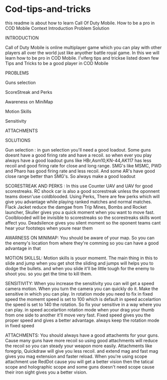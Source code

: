 # Cod-tips-and-tricks
this readme is about how to learn Call Of Duty Mobile. How to be a pro in COD Mobile
                                    Context
                                    Introduction
                                    Problem
                                    Solution
 
INTRODUCTION
  
  
  Call of Duty Mobile is online multiplayer game which you can play with other players all over the world just like anyother battle royal game. In this we will learn how to be pro in COD Mobile. I'viferg tips and trickse listed down few Tips and Tricks to be a good player in COD Mobile
  
  PROBLEMS
  
  
  Guns selection
  
  
  ScoreStreak and Perks 
  
  
  Awareness on MiniMap
  
  
  Motion Skills
  
  
  Sensitivity
  
  ATTACHMENTS
  
  
  
SOLUTIONS


Gun selection : in gun selection you'll need a good loadout. Some guns doesnt have a good firing rate and have a recoil. so when ever you play always have a good loadout guns like HBr,Asm10,KN-44,AK117 has less recoil and good firing rate for close and long range. SMG's like MSMC, PWD and Pharo has good firing rate and less recoil. And some AR's have good close range better than SMG's. So always make a good loadout



SCORESTREAK AND PERKS : In this use Counter UAV and UAV for good scorestreaks. RC shock car is also a good scorestreak unless the oponnent teams doesn'use coldblooded. Using Perks, There are few perks which will give you advantage while playing ranked matches and normal matches. Flack Jacket reduce the damgae from Trip Mines, Bombs and Rocket launcher, Skuller gives you a quick moment when you want to move fast. Coolblooded will be invisible to scorestreaks so the scorestreaks skills wont affect you. Deadsilence gives you silent moment so the oponent teams cant hear your footsteps when youre near them


AWARNESS ON MINIMAP: You should be aware of your map. So you can the enemy's location from where they're comming so you can have a good advantage in that


MOTION SKILLSL: Motion skills is youor momemt. The main thing in this to slide and jump when you get shot the sliding and jumps will helps you to dodge the bullets. and when you slide it'll be little tough for the enemy to shoot you. so you get the time to kill them. 


SENSITIVITY: When you increase the sensitivity you can will get a speed camera motion. When you turn the camera you can quickly do it. Make the sensitive in which you can play. In rotation mode you need to fix in fixed speed the momemt speed is set to 100 which is default in speed accelartion the speed is set to 140 the rotation. So fix your sensitive in a way where you can play. 
in speed accelartion rotation mode when your drag your thumb from one side to another it'll move very fast. Fixed speed gives you the proper speed and gives a better advantage. always keep the rotation mode in fixed speed

ATTACHMENTS: You should always have a good attachemts for your guns. Cause many guns have more recoil so using good attachments will reduce the recoil so you can steady your weapon more easily. Attachments like foregrip, Quickdraw will give you less recoil. and extend mag and fast mag gives you mag extension and faster reload. When you're using scope attachment use RedDot cause you will get a better vision then the tatical scope and holographic scope and some guns doesn't need scope cause their iron sight gives you a better vision.






